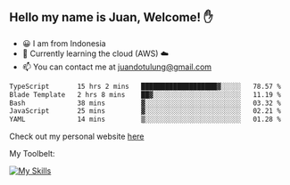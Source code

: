 ## Hello my name is Juan, Welcome! ✋

- 😀 I am from Indonesia
- 📖 Currently learning the cloud (AWS) ☁️
- 📫 You can contact me at juandotulung@gmail.com

<!--START_SECTION:waka-->

```txt
TypeScript       15 hrs 2 mins   ███████████████████▓░░░░░   78.57 %
Blade Template   2 hrs 8 mins    ██▓░░░░░░░░░░░░░░░░░░░░░░   11.19 %
Bash             38 mins         ▓░░░░░░░░░░░░░░░░░░░░░░░░   03.32 %
JavaScript       25 mins         ▓░░░░░░░░░░░░░░░░░░░░░░░░   02.21 %
YAML             14 mins         ▒░░░░░░░░░░░░░░░░░░░░░░░░   01.28 %
```

<!--END_SECTION:waka-->

Check out my personal website [here](https://juanchristian.com)

My Toolbelt:

[![My Skills](https://skillicons.dev/icons?i=go,js,ts,nodejs,express,react,nextjs,vue,tailwind,vite,html,css,python,php,aws,bash,linux,postgres,mysql,redis,kafka,docker,vercel,netlify,vscode,figma)](https://skillicons.dev)

